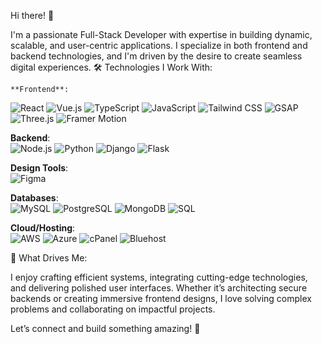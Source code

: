 Hi there! 👋

I'm a passionate Full-Stack Developer with expertise in building dynamic, scalable, and user-centric applications. I specialize in both frontend and backend technologies, and I'm driven by the desire to create seamless digital experiences.
🛠️ Technologies I Work With:

    **Frontend**:  
![React](https://img.shields.io/badge/-React-61DAFB?logo=react&logoColor=white)   ![Vue.js](https://img.shields.io/badge/-Vue.js-4FC08D?logo=vue.js&logoColor=white)  ![TypeScript](https://img.shields.io/badge/-TypeScript-3178C6?logo=typescript&logoColor=white)  ![JavaScript](https://img.shields.io/badge/-JavaScript-F7DF1E?logo=javascript&logoColor=white)  ![Tailwind CSS](https://img.shields.io/badge/-Tailwind%20CSS-38B2AC?logo=tailwind-css&logoColor=white)  ![GSAP](https://img.shields.io/badge/-GSAP-88CE02?logo=gsap&logoColor=white)  ![Three.js](https://img.shields.io/badge/-Three.js-000000?logo=three.js&logoColor=white)  ![Framer Motion](https://img.shields.io/badge/-Framer%20Motion-0078D4?logo=framer&logoColor=white)

**Backend**:  
![Node.js](https://img.shields.io/badge/-Node.js-339933?logo=node.js&logoColor=white)  ![Python](https://img.shields.io/badge/-Python-3776AB?logo=python&logoColor=white)  ![Django](https://img.shields.io/badge/-Django-092E20?logo=django&logoColor=white)  ![Flask](https://img.shields.io/badge/-Flask-000000?logo=flask&logoColor=white)

**Design Tools**:  
![Figma](https://img.shields.io/badge/-Figma-F24E1E?logo=figma&logoColor=white)

**Databases**:  
![MySQL](https://img.shields.io/badge/-MySQL-4479A1?logo=mysql&logoColor=white)  ![PostgreSQL](https://img.shields.io/badge/-PostgreSQL-336791?logo=postgresql&logoColor=white)  ![MongoDB](https://img.shields.io/badge/-MongoDB-47A248?logo=mongodb&logoColor=white)  ![SQL](https://img.shields.io/badge/-SQL-00758F?logo=sqlite&logoColor=white)

**Cloud/Hosting**:  
![AWS](https://img.shields.io/badge/-AWS-232F3E?logo=amazonaws&logoColor=white)  ![Azure](https://img.shields.io/badge/-Azure-0089D6?logo=microsoft-azure&logoColor=white)  ![cPanel](https://img.shields.io/badge/-cPanel-006F3C?logo=cpanel&logoColor=white)  ![Bluehost](https://img.shields.io/badge/-Bluehost-0033A0?logo=bluehost&logoColor=white)


🌟 What Drives Me:

I enjoy crafting efficient systems, integrating cutting-edge technologies, and delivering polished user interfaces. Whether it’s architecting secure backends or creating immersive frontend designs, I love solving complex problems and collaborating on impactful projects.

Let’s connect and build something amazing! 🚀

